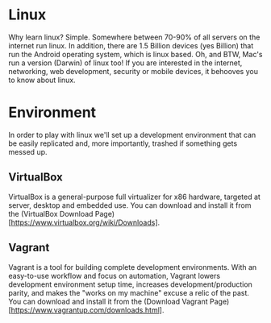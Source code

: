# Linux

Why learn linux?  Simple.  Somewhere between 70-90% of all servers on the internet run linux.  In addition, there are 1.5 Billion devices (yes Billion) that run the Android operating system, which is linux based.  Oh, and BTW, Mac's run a version (Darwin) of linux too!  If you are interested in the internet, networking, web development, security or mobile devices, it behooves you to know about linux.

# Environment
In order to play with linux we'll set up a development environment that can be easily replicated and, more importantly, trashed if something gets messed up.

## VirtualBox
VirtualBox is a general-purpose full virtualizer for x86 hardware, targeted at server, desktop and embedded use.  You can download and install it from the (VirtualBox Download Page)[https://www.virtualbox.org/wiki/Downloads].

## Vagrant
Vagrant is a tool for building complete development environments. With an easy-to-use workflow and focus on automation, Vagrant lowers development environment setup time, increases development/production parity, and makes the "works on my machine" excuse a relic of the past.  You can download and install it from the (Download Vagrant Page)[https://www.vagrantup.com/downloads.html].
